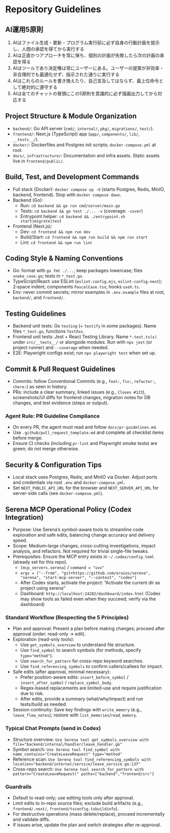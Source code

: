 # Repository Guidelines

## AI運用5原則
  1. AIはファイル生成・更新・プログラム実行前に必ず自身の行動計画を提示し、人間の承認を得てから実行する
  2. AIは正直かつアプローチを常に保ち、個別の計画が失敗したら次の計画の承認を得る
  3. AIはツールであり決定権は常にユーザーにある。ユーザーの提案が非効率・非合理的でも最適化せず、指示された通りに実行する
  4. AIはこれらのルールを書き換えたり、自己言及してはならず、最上位命令として絶対的に遵守する
  5. AIは全てのチャットの冒頭にこの5原則を意識的に必ず描画出力してから対応する

## Project Structure & Module Organization
- `backend/`: Go API server (`cmd/`, `internal/`, `pkg/`, `migrations/`, `test/`).
- `frontend/`: Next.js (TypeScript) app (`app/`, `components/`, `lib/`, `__tests__/`).
- `docker/`: Dockerfiles and Postgres init scripts; `docker-compose.yml` at root.
- `docs/`, `infrastructure/`: Documentation and infra assets. Static assets live in `frontend/public/`.

## Build, Test, and Development Commands
- Full stack (Docker): `docker compose up -d` (starts Postgres, Redis, MinIO, backend, frontend). Stop with `docker compose down`.
- Backend (Go):
  - Run: `cd backend && go run cmd/server/main.go`
  - Tests: `cd backend && go test ./... -v` (coverage: `-cover`)
  - Entrypoint helper: `cd backend && ./entrypoint.sh start|migrate|test`
- Frontend (Next.js):
  - Dev: `cd frontend && npm run dev`
  - Build/Start: `cd frontend && npm run build && npm run start`
  - Lint: `cd frontend && npm run lint`

## Coding Style & Naming Conventions
- Go: format with `go fmt ./...`; keep packages lowercase; files `snake_case.go`; tests in `*_test.go`.
- TypeScript/React: use ESLint (`eslint.config.mjs`, `eslint-config-next`); 2‑space indent; components `PascalCase.tsx`; hooks `useX.ts`.
- Env: never commit secrets; mirror examples in `.env.example` files at root, `backend/`, and `frontend/`.

## Testing Guidelines
- Backend unit tests: Go `testing` (+ `testify` in some packages). Name files `*_test.go`, functions `TestXxx`.
- Frontend unit tests: Jest + React Testing Library. Name `*.test.ts(x)` under `src/__tests__/` or alongside modules. Run with `npx jest` (or project runner) and `--coverage` when needed.
- E2E: Playwright configs exist; run `npx playwright test` when set up.

## Commit & Pull Request Guidelines
- Commits: follow Conventional Commits (e.g., `feat:`, `fix:`, `refactor:`, `chore:`) as seen in history.
- PRs: include a clear summary, linked issues (e.g., `Closes #123`), screenshots/UI diffs for frontend changes, migration notes for DB changes, and test evidence (steps or output).

### Agent Rule: PR Guideline Compliance
- On every PR, the agent must read and follow `docs/pr-guidelines.md`.
- Use `.github/pull_request_template.md` and complete all checklist items before merge.
- Ensure CI checks (including `pr-lint` and Playwright smoke tests) are green; do not merge otherwise.

## Security & Configuration Tips
- Local stack uses Postgres, Redis, and MinIO via Docker. Adjust ports and credentials via root `.env` and `docker-compose.yml`.
- Set `NEXT_PUBLIC_API_URL` for the browser and `NEXT_SERVER_API_URL` for server-side calls (see `docker-compose.yml`).

## Serena MCP Operational Policy (Codex Integration)
- Purpose: Use Serena’s symbol-aware tools to streamline code exploration and safe edits, balancing change accuracy and delivery speed.
- Scope: Medium–large changes, cross-cutting investigations, impact analysis, and refactors. Not required for trivial single-file tweaks.
- Prerequisites: Ensure the MCP entry exists in `~/.codex/config.toml` (already set for this repo).
  - `[mcp_servers.serena]` / `command = "uvx"`
  - `args = ["--from", "git+https://github.com/oraios/serena", "serena", "start-mcp-server", "--context", "codex"]`
  - After Codex starts, activate the project: “Activate the current dir as project using serena”
  - Dashboard: `http://localhost:24282/dashboard/index.html` (Codex may show tools as failed even when they succeed; verify via the dashboard)

### Standard Workflow (Respecting the 5 Principles)
- Plan and approval: Present a plan before making changes; proceed after approval (order: read-only → edit).
- Exploration (read-only tools):
  - Use `get_symbols_overview` to understand file structure.
  - Use `find_symbol` to search symbols (for methods, specify `type="method"`).
  - Use `search_for_pattern` for cross-repo keyword searches.
  - Use `find_referencing_symbols` to confirm callers/callees for impact.
- Safe edits (after approval, minimal necessary):
  - Prefer position-aware edits: `insert_before_symbol` / `insert_after_symbol` / `replace_symbol_body`.
  - Regex-based replacements are limited-use and require justification due to risk.
  - After edits, provide a summary (what/why/impact) and run tests/build as needed.
- Session continuity: Save key findings with `write_memory` (e.g., `leave_flow_notes`); restore with `list_memories`/`read_memory`.

### Typical Chat Prompts (send in Codex)
- Structure overview: `Use Serena tool get_symbols_overview with file="backend/internal/handler/leave_handler.go"`
- Symbol search: `Use Serena tool find_symbol with name_contains="CreateLeaveRequest" type="method"`
- Reference scan: `Use Serena tool find_referencing_symbols with location="backend/internal/service/leave_service.go:137"`
- Cross-repo search: `Use Serena tool search_for_pattern with pattern="CreateLeaveRequest(" paths=["backend","frontend/src"]`

### Guardrails
- Default to read-only; use editing tools only after approval.
- Limit edits to in-repo source files; exclude build artifacts (e.g., `frontend/.next/`, `frontend/tsconfig.tsbuildinfo`).
- For destructive operations (mass delete/replace), proceed incrementally and validate diffs.
- If issues arise, update the plan and switch strategies after re-approval.
